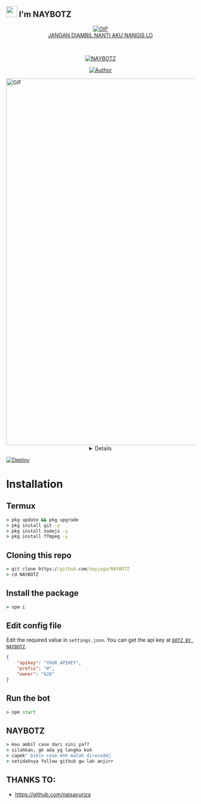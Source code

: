 ## <img src="https://github.com/TheDudeThatCode/TheDudeThatCode/blob/master/Assets/Hi.gif" width="29px"> I'm NAYBOTZ
<p align="center">
<a href="https://imgbb.com/"><img src="https://i.ibb.co/gg8pP4r/OIP.jpg" alt="OIP" border="0"></a><br /><a target='_blank' href='https://imgbb.com/'>JANGAN DIAMBIL NANTI AKU NANGIS LO</a><br />
</p>
<br>



<p align="center">
<a href="#"><img title="NAYBOTZ" src="https://img.shields.io/badge/NAYBOTZ-green?colorA=%23ff0000&colorB=%23017e40&style=for-the-badge"></a>
</p>
<p align="center">
<a href="https://github.com/nayjuga"><img title="Author" src="https://img.shields.io/badge/AUTHOR-NAYBOTZ-orange.svg?style=for-the-badge&logo=github"></a>
</p>
<p align="center">
</p>
<img alt="GIF" src="https://media.giphy.com/media/FbN2hnZhwTWGmN2cRl/giphy.gif" width="980" />
<div align="center">
<details>
 
<NAISA ALIFIA YURIZA BEB KU>

### 𝗧𝗵𝗮𝗻𝗸𝘀 𝗙𝗼𝗿 naisa alifia yuriza

### WARNING
MAU RE-UPLOAD SCRIPT? KASIH NAMA/LINK CHANNEL SAYA.... DILARANG UBAH INFO!!!

## NOTE:> 
SCRIPTNYA JANGAN DI JUAL/BELI KAN.. SCRIPT INI 100% GRATIS BUAT KALIAN PENGGUNA TERMUX
</div>


[![Deploy](https://www.herokucdn.com/deploy/button.svg)](https://heroku.com/deploy?template=https://github.com/nayjuga/NAYBOTZ)


# Installation

## Termux
```cmd
> pkg update && pkg upgrade
> pkg install git -y
> pkg install nodejs -y
> pkg install ffmpeg -y
```
## Cloning this repo
```cmd
> git clone https://github.com/nayjuga/NAYBOTZ
> cd NAYBOTZ
```

## Install the package
```cmd
> npm i
```

## Edit config file
Edit the required value in `settings.json`. You can get the api key at [`BOTZ BY NAYBOTZ`](http://github.com/nayjuga/NAYBOTZ).
```json
{
    "apikey": "YOUR_APIKEY",
    "prefix": "#",
    "owner": "628"
}
```

## Run the bot
```cmd
> npm start
```
## NAYBOTZ
```cmd
> mau ambil case dari sini ya??
> silahkan, gk ada yg langka kok
> capek" bikin case ehh malah direcode🗿
> setidaknya follow github gw lah anjirr
```
## THANKS TO:
* https://github.com/naisayuriza
